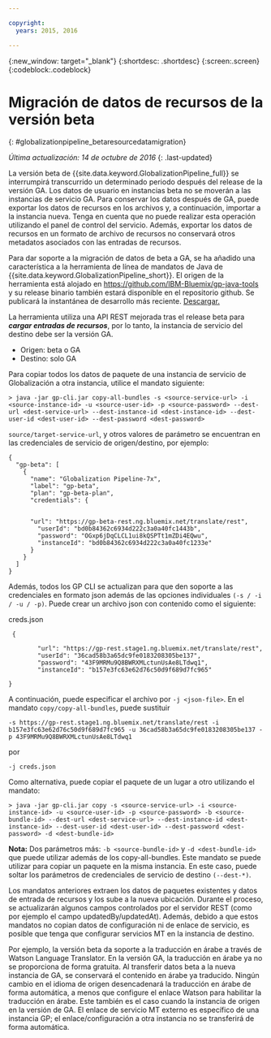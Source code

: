 ```yaml
---

copyright:
  years: 2015, 2016

---
```


{:new_window: target="_blank"}
{:shortdesc: .shortdesc}
{:screen:.screen}
{:codeblock:.codeblock}

# Migración de datos de recursos de la versión beta
{: #globalizationpipeline_betaresourcedatamigration}

*Última actualización: 14 de octubre de 2016*
{: .last-updated}

La versión beta de {{site.data.keyword.GlobalizationPipeline_full}} se interrumpirá transcurrido un determinado periodo después del release de la versión GA. Los datos de usuario en instancias beta no se moverán a las instancias de servicio GA. Para conservar los datos después de GA, puede exportar los datos de recursos en los archivos y, a continuación, importar a la instancia nueva. Tenga en cuenta que no puede realizar esta operación utilizando el panel de control del servicio. Además, exportar los datos de recursos en un formato de archivo de recursos no conservará otros metadatos asociados con las entradas de recursos.

Para dar soporte a la migración de datos de beta a GA, se ha añadido una característica a la herramienta de línea de mandatos de Java de {{site.data.keyword.GlobalizationPipeline_short}}. El origen de la herramienta está alojado en https://github.com/IBM-Bluemix/gp-java-tools y su release binario también estará disponible en el repositorio github. Se publicará la instantánea de desarrollo más reciente. [Descargar.](https://w3-connections.ibm.com/communities/service/html/communityview?communityUuid=589d87cf-d0c7-4e06-ab95-4108547f90aa#fullpageWidgetId=Wa22bb771e29b_4aa9_a114_cfe53fda2cc8&file=5cdaf089-ec7c-4881-b5a0-7ab651491237)

La herramienta utiliza una API REST mejorada tras el release beta para ***cargar entradas de recursos***, por lo tanto, la instancia de servicio del destino debe ser la versión GA. 
* Origen: beta o GA
* Destino: solo GA

Para copiar todos los datos de paquete de una instancia de servicio de Globalización a otra instancia, utilice el mandato siguiente:

```> java -jar gp-cli.jar copy-all-bundles -s <source-service-url> -i <source-instance-id> -u <source-user-id> -p <source-password> --dest-url <dest-service-url> --dest-instance-id <dest-instance-id> --dest-user-id <dest-user-id> --dest-password <dest-password>```


`source/target-service-url`, y otros valores de parámetro se encuentran en las credenciales de servicio de origen/destino, por ejemplo: 

```
{
  "gp-beta": [
    {
      "name": "Globalization Pipeline-7x",
      "label": "gp-beta",
      "plan": "gp-beta-plan",
      "credentials": {
 

      "url": "https://gp-beta-rest.ng.bluemix.net/translate/rest",
        "userId": "bd0b84362c6934d222c3a0a40fc1443b",
        "password": "OGxp6jDqCLCL1ui8kQSPTt1mZDi4EQwu",
        "instanceId": "bd0b84362c6934d222c3a0a40fc1233e"
      }
    }
  ]
}
```
Además, todos los GP CLI se actualizan para que den soporte a las credenciales en formato json además de las opciones individuales `(-s / -i / -u / -p)`. Puede crear un archivo json con contenido como el siguiente: 

creds.json 
```
 {

        "url": "https://gp-rest.stage1.ng.bluemix.net/translate/rest",
        "userId": "36cad58b3a65dc9fe0183208305be137",
        "password": "43F9MRMu9Q8BWRXMLctunUsAe8LTdwq1",
        "instanceId": "b157e3fc63e62d76c50d9f689d7fc965"

} 
```
A continuación, puede especificar el archivo por `-j <json-file>`. En el mandato `copy/copy-all-bundles`, puede sustituir

```-s https://gp-rest.stage1.ng.bluemix.net/translate/rest -i b157e3fc63e62d76c50d9f689d7fc965 -u 36cad58b3a65dc9fe0183208305be137 -p 43F9MRMu9Q8BWRXMLctunUsAe8LTdwq1```

por

`-j creds.json `
 
Como alternativa, puede copiar el paquete de un lugar a otro utilizando el mandato: 

```> java -jar gp-cli.jar copy -s <source-service-url> -i <source-instance-id> -u <source-user-id> -p <source-password> -b <source-bundle-id> --dest-url <dest-service-url> --dest-instance-id <dest-instance-id> --dest-user-id <dest-user-id> --dest-password <dest-password> -d <dest-bundle-id>```


**Nota:** Dos parámetros más: `-b <source-bundle-id>` y `-d <dest-bundle-id>` que puede utilizar además de los copy-all-bundles. Este mandato se puede utilizar para copiar un paquete en la misma instancia. En este caso, puede soltar los parámetros de credenciales de servicio de destino `(--dest-*)`.


Los mandatos anteriores extraen los datos de paquetes existentes y datos de entrada de recursos y los sube a la nueva ubicación. Durante el proceso, se actualizarán algunos campos controlados por el servidor REST (como por ejemplo el campo updatedBy/updatedAt). Además, debido a que estos mandatos no copian datos de configuración ni de enlace de servicio, es posible que tenga que configurar servicios MT en la instancia de destino.


Por ejemplo, la versión beta da soporte a la traducción en árabe a través de Watson Language Translator. En la versión GA, la traducción en árabe ya no se proporciona de forma gratuita. Al transferir datos beta a la nueva instancia de GA, se conservará el contenido en árabe ya traducido. Ningún cambio en el idioma de origen desencadenará la traducción en árabe de forma automática, a menos que configure el enlace Watson para habilitar la traducción en árabe. Este también es el caso cuando la instancia de origen en la versión de GA. El enlace de servicio MT externo es específico de una instancia GP; el enlace/configuración a otra instancia no se transferirá de forma automática. 

